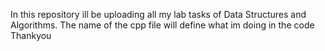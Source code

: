 In this repository ill be uploading all my lab tasks of Data Structures and Algorithms.
The name of the cpp file will define what im doing in the code
Thankyou
